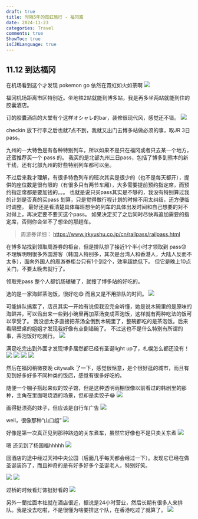 ```yaml
---
draft: true
title: 时隔5年的霓虹旅行 - 福冈篇
date: 2024-11-23
categories: Travel
comments: true
ShowToc: true
isCJKLanguage: true
---
```


## 11.12 到达福冈

在机场看到这个才发现 pokemon go 依然在霓虹如火如荼啊
![](https://static.zhuzi.dev/2024/11/1112-Sapporo-Fukuoka%20-%2041.jpeg)

福冈机场距离市区特别近。坐地铁2站就能到博多站，我是再多坐两站就能到住的胶囊酒店。

订的胶囊酒店的大堂有个这样オシャレ的bar，装修很现代风，感觉还不错。
![](https://static.zhuzi.dev/2024/11/1112-Sapporo-Fukuoka%20-%2064.jpeg)

checkin 放下行李之后也就7点不到，我就又出门去博多站做必须的事，取JR 3日pass。

九州的一大特色是有各种特别列车，所以如果不是只在福冈或者只去某一个地方，还蛮推荐买一个 pass 的。
我买的是北部九州三日pass，包括了博多到熊本的新干线，还有北部九州的好些特别列车都可以坐。

不过后来我才理解，有很多特色列车的班次其实是很少的（也不是每天都开），提供的座位数是很有限的（有很多只有两节车厢），大多需要提前预约指定席，而预约指定席都是要加钱的。。。
也就是说只买pass其实是不够的，我没有特别算过我的计划是否真的买pass 划算，只是觉得做行程计划的时候不用太纠结，还方便临时调整。
最好还是看清楚具体每班想坐的列车的具体出发时间和自己想要的对不对得上，再决定要不要买这个pass。
如果决定买了之后同时尽快再追加需要的指定席，否则你会坐不了想坐的那趟车。

> 周游券详细： https://www.jrkyushu.co.jp/cn/railpass/railpass.html

在博多站找到领取周游券的柜台，但是排队排了接近1个半小时才领取到 pass😓
不理解明明很多外国游客（韩国人特别多，其次是台湾人和香港人，大陆人反而不太多），面向外国人的周游券柜台只有1个到2个，效率超绝低下。
但它是晚上10点关门，不要太晚去就行了。

领取完pass 整个人都饥肠辘辘了，就搜了博多站的好吃的。

选的是一家海鲜茶泡饭，很好吃😋 而且又是不用排队的时间。
![](https://static.zhuzi.dev/2024/11/1112-Sapporo-Fukuoka%20-%2042.jpeg)

可能排队搞累了，店员其实一开始有说但我没完全听懂，她是说木碗里的是原味的海鲜丼，可以舀出来一些到小碗里再加茶汤变成茶泡饭，这样就有两种吃法的饭可以享受了。
我没想太多直接把茶汤全倒到木碗里了，整碗都吃的是茶泡饭。后来看隔壁桌的姐姐才发现我好像有点倒错碗了。
不过这也不是什么特别有所谓的事，茶泡饭好吃就行。
![](https://static.zhuzi.dev/2024/11/1112-Sapporo-Fukuoka%20-%2044.jpeg)

满足吃完出到外面才发现博多居然都已经有圣诞light up了，札幌怎么都还没有！
![](https://static.zhuzi.dev/2024/11/1112-Sapporo-Fukuoka%20-%2046.jpeg)
![](https://static.zhuzi.dev/2024/11/1112-Sapporo-Fukuoka%20-%2047.jpeg)
![](https://static.zhuzi.dev/2024/11/1112-Sapporo-Fukuoka%20-%2048.jpeg)
![](https://static.zhuzi.dev/2024/11/1112-Sapporo-Fukuoka%20-%2049.jpeg)

然后在福冈稍微夜晚 citywalk 了一下，感觉很惬意，是个很好逛的城市，而且有见到好多好多不同种类的饭店，感觉有很多好吃的。

随便一个棚子搭起来似的饺子馆，但是这种透明雨棚很像以前看过的韩剧里的那种，主角在里面喝烧酒的场景，但却是卖饺子😂
![](https://static.zhuzi.dev/2024/11/1112-Sapporo-Fukuoka%20-%2052.jpeg)

画得挺漂亮的妹子，但应该是自行车广告
![](https://static.zhuzi.dev/2024/11/1112-Sapporo-Fukuoka%20-%2053.jpeg)

well，很像那种“山口组”
![](https://static.zhuzi.dev/2024/11/1112-Sapporo-Fukuoka%20-%2054.jpeg)

好像是第一次真正见到那种路边的关东煮车，虽然它好像也不是只卖关东煮
![](https://static.zhuzi.dev/2024/11/1112-Sapporo-Fukuoka%20-%2055.jpeg)

嗯 还见到了杨国福hhhhh
![](https://static.zhuzi.dev/2024/11/1112-Sapporo-Fukuoka%20-%2056.jpeg)

回酒店的途中经过天神中央公园（后面几乎每天都会经过一下）。发现它已经在做圣诞装饰了，而且神奇的是有好多好多个圣诞老人，特别好笑。

![](https://static.zhuzi.dev/2024/11/1112-Sapporo-Fukuoka%20-%2058.jpeg)
![](https://static.zhuzi.dev/2024/11/1112-Sapporo-Fukuoka%20-%2059.jpeg)

过桥的时候看灯饰挺好看的
![](https://static.zhuzi.dev/2024/11/1112-Sapporo-Fukuoka%20-%2061.jpeg)

另外一蘭拉面本社就在酒店很近，据说是24小时营业，然后长期有很多人来排队。我是没去吃啦，不是很懂为啥要排这个队，在香港吃过了就算了。
![](https://static.zhuzi.dev/2024/11/1112-Sapporo-Fukuoka%20-%2062.jpeg)
